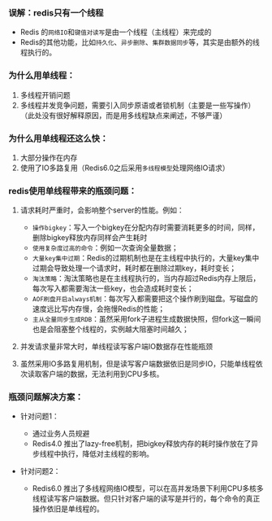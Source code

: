 ### 误解：redis只有一个线程
* Redis 的`网络IO`和`键值对读写`是由一个线程（主线程）来完成的
* Redis的其他功能，比如`持久化`、`异步删除`、`集群数据同步`等，其实是由额外的线程执行的。

### 为什么用单线程：
1. 多线程开销问题
2. 多线程并发竞争问题，需要引入同步原语或者锁机制（主要是一些写操作）
（此处没有很好解释原因，而是用多线程缺点来阐述，不够严谨）

### 为什么用单线程还这么快：
1. 大部分操作在内存
2. 使用了IO多路复用（Redis6.0之后采用`多线程模型`处理网络IO请求）

### redis使用单线程带来的瓶颈问题：
1. 请求耗时严重时，会影响整个server的性能。例如：
	- `操作bigkey`：写入一个bigkey在分配内存时需要消耗更多的时间，同样，删除bigkey释放内存同样会产生耗时
	- `使用复杂度过高的命令`：例如一次查询全量数据；
	- `大量key集中过期`：Redis的过期机制也是在主线程中执行的，大量key集中过期会导致处理一个请求时，耗时都在删除过期key，耗时变长；
	- `淘汰策略`：淘汰策略也是在主线程执行的，当内存超过Redis内存上限后，每次写入都需要淘汰一些key，也会造成耗时变长；
	- `AOF刷盘开启always机制`：每次写入都需要把这个操作刷到磁盘。写磁盘的速度远比写内存慢，会拖慢Redis的性能；
	- `主从全量同步生成RDB`：虽然采用fork子进程生成数据快照，但fork这一瞬间也是会阻塞整个线程的，实例越大阻塞时间越久；

2. 并发请求量非常大时，单线程读写客户端IO数据存在性能瓶颈
3. 虽然采用IO多路复用机制，但是读写客户端数据依旧是同步IO，只能单线程依次读取客户端的数据，无法利用到CPU多核。

### 瓶颈问题解决方案：
* 针对问题1：
    * 通过业务人员规避
    * Redis4.0 推出了lazy-free机制，把bigkey释放内存的耗时操作放在了异步线程中执行，降低对主线程的影响。

* 针对问题2：
    * Redis6.0 推出了多线程网络IO模型，可以在高并发场景下利用CPU多核多线程读写客户端数据。但只针对客户端的读写是并行的，每个命令的真正操作依旧是单线程的。


